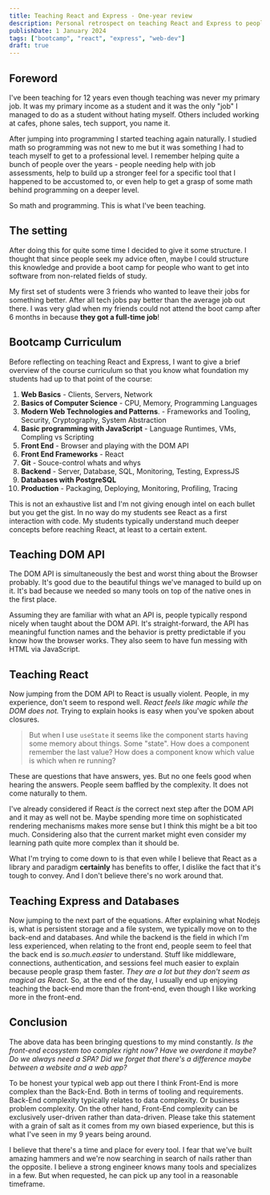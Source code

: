 ```yaml
---
title: Teaching React and Express - One-year review
description: Personal retrospect on teaching React and Express to people with no programming background.
publishDate: 1 January 2024
tags: ["bootcamp", "react", "express", "web-dev"]
draft: true
---
```


## Foreword

I've been teaching for 12 years even though teaching was never my primary job. It was my primary income as a student and it was the only "job" I managed to do as a student without hating myself. Others included working at cafes, phone sales, tech support, you name it.

After jumping into programming I started teaching again naturally. I studied math so programming was not new to me but it was something I had to teach myself to get to a professional level. I remember helping quite a bunch of people over the years - people needing help with job assessments, help to build up a stronger feel for a specific tool that I happened to be accustomed to, or even help to get a grasp of some math behind programming on a deeper level.

So math and programming. This is what I've been teaching.

## The setting

After doing this for quite some time I decided to give it some structure. I thought that since people seek my advice often, maybe I could structure this knowledge and provide a boot camp for people who want to get into software from non-related fields of study.

My first set of students were 3 friends who wanted to leave their jobs for something better. After all tech jobs pay better than the average job out there. I was very glad when my friends could not attend the boot camp after 6 months in because **they got a full-time job**!

## Bootcamp Curriculum

Before reflecting on teaching React and Express, I want to give a brief overview of the course curriculum so that you know what foundation my students had up to that point of the course:

1. **Web Basics** - Clients, Servers, Network
2. **Basics of Computer Science** - CPU, Memory, Programming Languages
3. **Modern Web Technologies and Patterns**. - Frameworks and Tooling, Security, Cryptography, System Abstraction
4. **Basic programming with JavaScript** - Language Runtimes, VMs, Compling vs Scripting
5. **Front End** - Browser and playing with the DOM API
6. **Front End Frameworks** - React
7. **Git** - Souce-control whats and whys
8. **Backend** - Server, Database, SQL, Monitoring, Testing, ExpressJS
9. **Databases with PostgreSQL**
10. **Production** - Packaging, Deploying, Monitoring, Profiling, Tracing

This is not an exhaustive list and I'm not giving enough intel on each bullet but you get the gist. In no way do my students see React as a first interaction with code. My students typically understand much deeper concepts before reaching React, at least to a certain extent.

## Teaching DOM API

The DOM API is simultaneously the best and worst thing about the Browser probably. It's good due to the beautiful things we've managed to build up on it. It's bad because we needed so many tools on top of the native ones in the first place.

Assuming they are familiar with what an API is, people typically respond nicely when taught about the DOM API. It's straight-forward, the API has meaningful function names and the behavior is pretty predictable if you know how the browser works. They also seem to have fun messing with HTML via JavaScript.

## Teaching React

Now jumping from the DOM API to React is usually violent. People, in my experience, don't seem to respond well. _React feels like magic while the DOM does not._ Trying to explain hooks is easy when you've spoken about closures.

> But when I use `useState` it seems like the component starts having some memory about things. Some "state". How does a component remember the last value? How does a component know which value is which when re running?

These are questions that have answers, yes. But no one feels good when hearing the answers. People seem baffled by the complexity. It does not come naturally to them.

I've already considered if React _is_ the correct next step after the DOM API and it may as well not be. Maybe spending more time on sophisticated rendering mechanisms makes more sense but I think this might be a bit too much. Considering also that the current market might even consider my learning path quite more complex than it should be.

What I'm trying to come down to is that even while I believe that React as a library and paradigm **certainly** has benefits to offer, I dislike the fact that it's tough to convey. And I don't believe there's no work around that.

## Teaching Express and Databases

Now jumping to the next part of the equations. After explaining what Nodejs is, what is persistent storage and a file system, we typically move on to the back-end and databases. And while the backend is the field in which I'm less experienced, when relating to the front end, people seem to feel that the back end is _so.much.easier_ to understand.
Stuff like middleware, connections, authentication, and sessions feel much easier to explain because people grasp them faster. _They are a lot but they don't seem as magical as React_. So, at the end of the day, I usually end up enjoying teaching the back-end more than the front-end, even though I like working more in the front-end.

## Conclusion

The above data has been bringing questions to my mind constantly. _Is the front-end ecosystem too complex right now? Have we overdone it maybe? Do we always need a SPA? Did we forget that there's a difference maybe between a website and a web app?_

To be honest your typical web app out there I think Front-End is more complex than the Back-End. Both in terms of tooling and requirements. Back-End complexity typically relates to data complexity. Or business problem complexity. On the other hand, Front-End complexity can be exclusively user-driven rather than data-driven. Please take this statement with a grain of salt as it comes from my own biased experience, but this is what I've seen in my 9 years being around.

I believe that there's a time and place for every tool. I fear that we've built amazing hammers and we're now searching in search of nails rather than the opposite. I believe a strong engineer knows many tools and specializes in a few. But when requested, he can pick up any tool in a reasonable timeframe.
